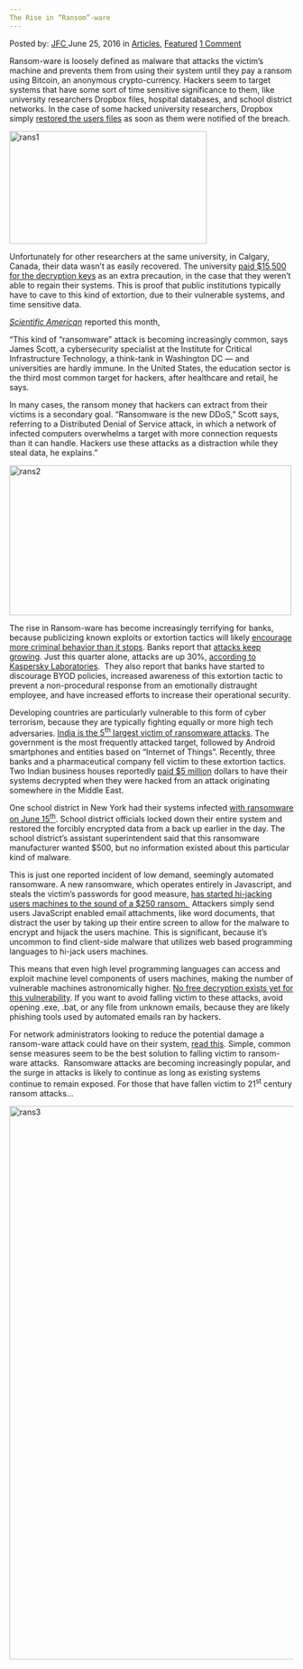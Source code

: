 ```yaml
---
The Rise in “Ransom”-ware
---
```

<article class="post-listing post-14592 post type-post status-publish format-standard has-post-thumbnail hentry category-deepdot-news tag-ransomware tag-rise">
    <div class="post-inner">
    <p class="post-meta">
    <span>Posted by: <a href="https://www.deepdotweb.com/author/jfc/" title="">JFC </a></span>
    <span>June 25, 2016</span>
    <span>in <a href="https://www.deepdotweb.com/category/articles/" rel="category tag">Articles</a>, <a href="https://www.deepdotweb.com/category/deepdot-news/" rel="category tag">Featured</a></span>
    <span><a href="https://www.deepdotweb.com/2016/06/25/rise-ransom-ware/#comments">1 Comment</a></span>
    </p>
    <div class="clear"></div>
    <div class="entry">
    <p>Ransom-ware is loosely defined as malware that attacks the victim’s machine and prevents them from using their system until they pay a ransom using Bitcoin, an anonymous crypto-currency. Hackers seem to target systems that have some sort of time sensitive significance to them, like university researchers Dropbox files, hospital databases, and school district networks. In the case of some hacked university researchers, Dropbox simply <a href="http://www.scientificamerican.com/article/ransomware-cyberattack-exposes-vulnerability-of-universities/">restored the users files</a> as soon as them were notified of the breach.</p>
    <p><a href="https://www.deepdotweb.com/wp-content/uploads/2016/06/rans1.png"><img class="aligncenter size-full wp-image-14593" src="https://www.deepdotweb.com/wp-content/uploads/2016/06/rans1.png" alt="rans1" width="350" height="200" srcset="https://www.deepdotweb.com/wp-content/uploads/2016/06/rans1.png 350w, https://www.deepdotweb.com/wp-content/uploads/2016/06/rans1-300x171.png 300w" sizes="(max-width: 350px) 100vw, 350px"/></a></p>
    <p>Unfortunately for other researchers at the same university, in Calgary, Canada, their data wasn’t as easily recovered. The university <a href="http://www.scientificamerican.com/article/ransomware-cyberattack-exposes-vulnerability-of-universities/">paid $15,500 for the decryption keys</a> as an extra precaution, in the case that they weren’t able to regain their systems. This is proof that public institutions typically have to cave to this kind of extortion, due to their vulnerable systems, and time sensitive data.</p>
    <p><a href="http://www.scientificamerican.com/article/ransomware-cyberattack-exposes-vulnerability-of-universities/"><em>Scientific American</em></a> reported this month,</p>
    <p>“This kind of “ransomware” attack is becoming increasingly common, says James Scott, a cybersecurity specialist at the Institute for Critical Infrastructure Technology, a think-tank in Washington DC — and universities are hardly immune. In the United States, the education sector is the third most common target for hackers, after healthcare and retail, he says.</p>
    <p>In many cases, the ransom money that hackers can extract from their victims is a secondary goal. “Ransomware is the new DDoS,” Scott says, referring to a Distributed Denial of Service attack, in which a network of infected computers overwhelms a target with more connection requests than it can handle. Hackers use these attacks as a distraction while they steal data, he explains.”</p>
    <p><a href="https://www.deepdotweb.com/wp-content/uploads/2016/06/rans2.png"><img class="aligncenter size-full wp-image-14594" src="https://www.deepdotweb.com/wp-content/uploads/2016/06/rans2.png" alt="rans2" width="500" height="266" srcset="https://www.deepdotweb.com/wp-content/uploads/2016/06/rans2.png 500w, https://www.deepdotweb.com/wp-content/uploads/2016/06/rans2-300x160.png 300w" sizes="(max-width: 500px) 100vw, 500px"/></a></p>
    <p>The rise in Ransom-ware has become increasingly terrifying for banks, because publicizing known exploits or extortion tactics will likely <a href="http://www.bankingexchange.com/news-feed/item/6304-ransomware-threat-no-bank-can-talk-about?Itemid=259">encourage more criminal behavior than it stops</a>. Banks report that <a href="http://www.bankingexchange.com/news-feed/item/6304-ransomware-threat-no-bank-can-talk-about?Itemid=259">attacks keep growing</a>. Just this quarter alone, attacks are up 30%, <a href="http://www.bankingexchange.com/news-feed/item/6304-ransomware-threat-no-bank-can-talk-about?Itemid=259">according to Kaspersky Laboratories</a>.  They also report that banks have started to discourage BYOD policies, increased awareness of this extortion tactic to prevent a non-procedural response from an emotionally distraught employee, and have increased efforts to increase their operational security.</p>
    <p>Developing countries are particularly vulnerable to this form of cyber terrorism, because they are typically fighting equally or more high tech adversaries. <a href="http://www.thewindowsclub.com/ransomware-in-india">India is the 5<sup>th</sup> largest victim of ransomware attacks</a>. The government is the most frequently attacked target, followed by Android smartphones and entities based on “Internet of Things”. Recently, three banks and a pharmaceutical company fell victim to these extortion tactics. Two Indian business houses reportedly <a href="http://www.thewindowsclub.com/ransomware-in-india">paid $5 million</a> dollars to have their systems decrypted when they were hacked from an attack originating somewhere in the Middle East.</p>
    <p>One school district in New York had their systems infected <a href="http://www.dailyfreeman.com/general-news/20160615/rhinebeck-school-district-computer-system-attacked-by-ransomware">with ransomware on June 15<sup>th</sup></a>. School district officials locked down their entire system and restored the forcibly encrypted data from a back up earlier in the day. The school district’s assistant superintendent said that this ransomware manufacturer wanted $500, but no information existed about this particular kind of malware.</p>
    <p>This is just one reported incident of low demand, seemingly automated ransomware. A new ransomware, which operates entirely in Javascript, and steals the victim’s passwords for good measure, <a href="http://www.theregister.co.uk/2016/06/20/ransomware_scum_build_weapon_from_javascript/">has started hi-jacking users machines to the sound of a $250 ransom. </a> Attackers simply send users JavaScript enabled email attachments, like word documents, that distract the user by taking up their entire screen to allow for the malware to encrypt and hijack the users machine. This is significant, because it’s uncommon to find client-side malware that utilizes web based programming languages to hi-jack users machines.</p>
    <p>This means that even high level programming languages can access and exploit machine level components of users machines, making the number of vulnerable machines astronomically higher. <a href="http://www.bbc.com/news/technology-36575687">No free decryption exists yet for this vulnerability</a>. If you want to avoid falling victim to these attacks, avoid opening .exe, .bat, or any file from unknown emails, because they are likely phishing tools used by automated emails ran by hackers.</p>
    <p>For network administrators looking to reduce the potential damage a ransom-ware attack could have on their system, <a href="http://www.bankinfosecurity.com/latest-ransomware-relies-on-javascript-a-9212">read this</a>. Simple, common sense measures seem to be the best solution to falling victim to ransom-ware attacks.  Ransomware attacks are becoming increasingly popular, and the surge in attacks is likely to continue as long as existing systems continue to remain exposed. For those that have fallen victim to 21<sup>st</sup> century ransom attacks…</p>
    <p><a href="https://www.deepdotweb.com/wp-content/uploads/2016/06/rans3.jpg"><img class="aligncenter wp-image-14595" src="https://www.deepdotweb.com/wp-content/uploads/2016/06/rans3.jpg" alt="rans3" width="982" height="982" srcset="https://www.deepdotweb.com/wp-content/uploads/2016/06/rans3.jpg 1322w, https://www.deepdotweb.com/wp-content/uploads/2016/06/rans3-150x150.jpg 150w, https://www.deepdotweb.com/wp-content/uploads/2016/06/rans3-300x300.jpg 300w, https://www.deepdotweb.com/wp-content/uploads/2016/06/rans3-1024x1024.jpg 1024w, https://www.deepdotweb.com/wp-content/uploads/2016/06/rans3-55x55.jpg 55w, https://www.deepdotweb.com/wp-content/uploads/2016/06/rans3-50x50.jpg 50w" sizes="(max-width: 982px) 100vw, 982px"/></a></p>
    </div>
    <span style="display:none"><a href="https://www.deepdotweb.com/tag/ransomware/" rel="tag">ransomware</a> <a href="https://www.deepdotweb.com/tag/rise/" rel="tag">rise</a></span> <span style="display:none" class="updated">2016-06-25</span>
    <div style="display:none" class="vcard author" itemprop="author" itemscope itemtype="http://schema.org/Person"><strong class="fn" itemprop="name"><a href="https://www.deepdotweb.com/author/jfc/" title="Posts by JFC" rel="author">JFC</a></strong></div>
    </div>
</article>

